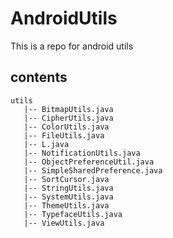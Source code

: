 # AndroidUtils
This is a repo for android utils

## contents

```
utils
   |-- BitmapUtils.java
   |-- CipherUtils.java
   |-- ColorUtils.java
   |-- FileUtils.java
   |-- L.java
   |-- NotificationUtils.java
   |-- ObjectPreferenceUtil.java
   |-- SimpleSharedPreference.java
   |-- SortCursor.java
   |-- StringUtils.java
   |-- SystemUtils.java
   |-- ThemeUtils.java
   |-- TypefaceUtils.java
   |-- ViewUtils.java
```
